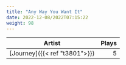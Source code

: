 ```yaml
---
title: "Any Way You Want It"
date: 2022-12-08/2022T07:15:22
weight: 98
---
```




 Artist | Plays 
----- | -----:
[Journey]({{< ref "t3801">}}) | 5
